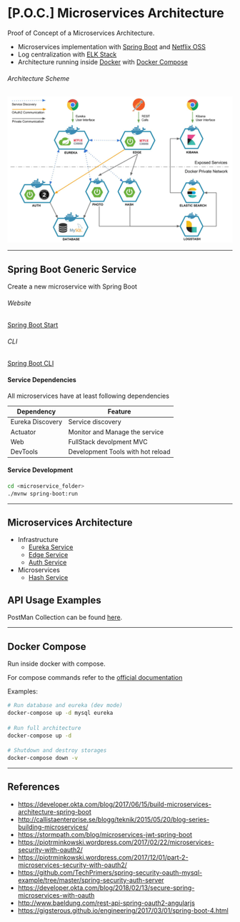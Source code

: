 # [P.O.C.] Microservices Architecture

Proof of Concept of a Microservices Architecture.

* Microservices implementation with [Spring Boot](https://spring.io/projects/spring-boot) and [Netflix OSS](https://netflix.github.io/)
* Log centralization with [ELK Stack](https://www.elastic.co/elk-stack)
* Architecture running inside [Docker](https://www.docker.com/) with [Docker Compose](https://docs.docker.com/compose/)

###### Architecture Scheme

![architecture](docs/architecture.jpg 'Architecture Scheme')

---

## Spring Boot Generic Service

Create a new microservice with Spring Boot

###### Website

[Spring Boot Start](https://start.spring.io)

###### CLI

[Spring Boot CLI](https://docs.spring.io/spring-boot/docs/current/reference/html/cli.html)

#### Service Dependencies

All microservices have at least following dependencies

| Dependency       | Feature                           |
| ---------------- | --------------------------------- |
| Eureka Discovery | Service discovery                 |
| Actuator         | Monitor and Manage the service    |
| Web              | FullStack devolpment MVC          |
| DevTools         | Development Tools with hot reload |

#### Service Development

```bash
cd <microservice_folder>
./mvnw spring-boot:run
```

---

## Microservices Architecture

* Infrastructure
    * [Eureka Service](infrastructure/eureka-service/README.md)
    * [Edge Service](infrastructure/edge-service/README.md)
    * [Auth Service](infrastructure/auth-service/README.md)
* Microservices
    * [Hash Service](microservices/hash-service/README.md)

## API Usage Examples

PostMan Collection can be found [here](docs/postman-collection.json).

---

## Docker Compose

Run inside docker with compose.

For compose commands refer to the [official documentation](https://docs.docker.com/compose/)

Examples:

```bash
# Run database and eureka (dev mode)
docker-compose up -d mysql eureka

# Run full architecture
docker-compose up -d

# Shutdown and destroy storages
docker-compose down -v
```

---

## References

* https://developer.okta.com/blog/2017/06/15/build-microservices-architecture-spring-boot
* http://callistaenterprise.se/blogg/teknik/2015/05/20/blog-series-building-microservices/
* https://stormpath.com/blog/microservices-jwt-spring-boot
* https://piotrminkowski.wordpress.com/2017/02/22/microservices-security-with-oauth2/
* https://piotrminkowski.wordpress.com/2017/12/01/part-2-microservices-security-with-oauth2/
* https://github.com/TechPrimers/spring-security-oauth-mysql-example/tree/master/spring-security-auth-server
* https://developer.okta.com/blog/2018/02/13/secure-spring-microservices-with-oauth
* http://www.baeldung.com/rest-api-spring-oauth2-angularjs
* https://gigsterous.github.io/engineering/2017/03/01/spring-boot-4.html